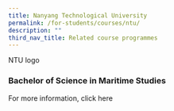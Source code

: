 ```yaml
---
title: Nanyang Technological University
permalink: /for-students/courses/ntu/
description: ""
third_nav_title: Related course programmes
---
```

NTU logo

### Bachelor of Science in Maritime Studies


For more information, click here